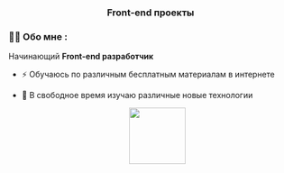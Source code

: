 <div id="header" align="center">
  <h3>Front-end проекты</h3>
</div>

### :man_technologist: Обо мне :
Начинающий **Front-end разработчик**
- :zap: Обучаюсь по различным бесплатным материалам в интернете
- :seedling: В свободное время изучаю различные новые технологии

  <div id="footer" align="center">
    <img src="https://tenor.com/bju0N.gif" width="100"/>
  </div>

